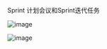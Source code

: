 Sprint 计划会议和Sprint迭代任务

![image](https://github.com/user-attachments/assets/81299a77-89ff-4c1f-9558-42f0bf2d92d2)

![image](https://github.com/user-attachments/assets/2468ef20-3297-4292-9e27-55a071700816)


